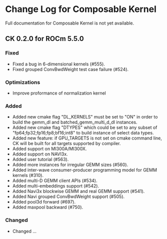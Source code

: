 # Change Log for Composable Kernel

Full documentation for Composable Kernel is not yet available.

## CK 0.2.0 for ROCm 5.5.0

### Fixed
- Fixed a bug in 6-dimensional kernels (#555).
- Fixed grouped ConvBwdWeight test case failure (#524).

### Optimizations
- Improve proformance of normalization kernel

### Added
- Added new cmake flag "DL_KERNELS" must be set to "ON" in order to build the gemm_dl and batched_gemm_multi_d_dl instances.
- Added new cmake flag "DTYPES" which could be set to any subset of "fp64;fp32;fp16;fp8;bf16;int8" to build instance of select data types.
- Added new feature: if GPU_TARGETS is not set on cmake command line, CK will be built for all targets supported by compiler.
- Added support on MI300A/MI300X.
- Added support on NAVI3x.
- Added user tutorial (#563).
- Added more instances for irregular GEMM sizes (#560).
- Added inter-wave consumer-producer programming model for GEMM kernels (#310).
- Added multi-D GEMM client APIs (#534).
- Added multi-embeddings support (#542).
- Added Navi3x blockwise GEMM and real GEMM support (#541).
- Added Navi grouped ConvBwdWeight support (#505).
- Added pool3d forward (#697).
- Added maxpool backward (#750).

### Changed
- Changed ...

